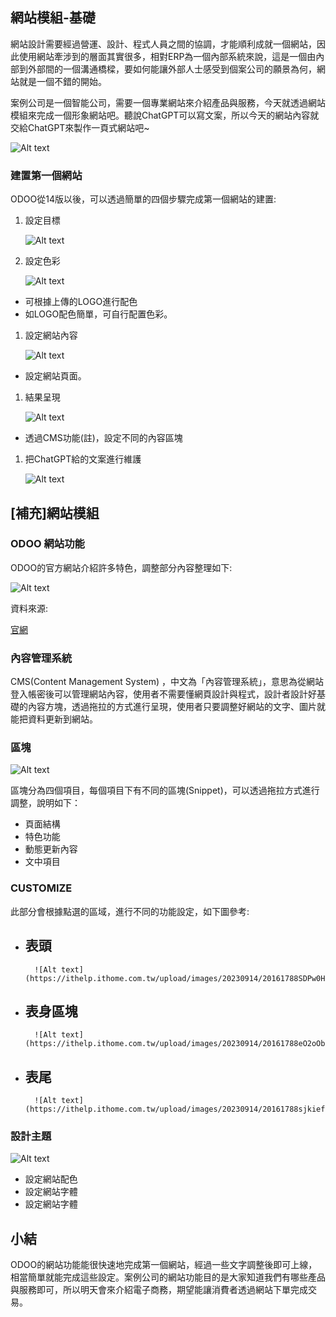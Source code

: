 ## 網站模組-基礎

網站設計需要經過營運、設計、程式人員之間的協調，才能順利成就一個網站，因此使用網站牽涉到的層面其實很多，相對ERP為一個內部系統來說，這是一個由內部到外部間的一個溝通橋樑，要如何能讓外部人士感受到個案公司的願景為何，網站就是一個不錯的開始。

案例公司是一個智能公司，需要一個專業網站來介紹產品與服務，今天就透過網站模組來完成一個形象網站吧。聽說ChatGPT可以寫文案，所以今天的網站內容就交給ChatGPT來製作一頁式網站吧~

![Alt text](https://ithelp.ithome.com.tw/upload/images/20230914/201617881qnrKAKRtc.png)

### 建置第一個網站

ODOO從14版以後，可以透過簡單的四個步驟完成第一個網站的建置:

1. 設定目標
    
    ![Alt text](https://ithelp.ithome.com.tw/upload/images/20230914/201617884py0U5nwmS.png)
    
2. 設定色彩
    
    ![Alt text](https://ithelp.ithome.com.tw/upload/images/20230914/20161788jiV9eXOkU3.png)
    
- 可根據上傳的LOGO進行配色
- 如LOGO配色簡單，可自行配置色彩。
1. 設定網站內容
    
    ![Alt text](https://ithelp.ithome.com.tw/upload/images/20230914/20161788PShgykZvuB.png)
    
- 設定網站頁面。
1. 結果呈現
    
    ![Alt text](https://ithelp.ithome.com.tw/upload/images/20230914/20161788n7EdzDMZ6c.png)
    
- 透過CMS功能(註)，設定不同的內容區塊
1. 把ChatGPT給的文案進行維護
    
    ![Alt text](https://ithelp.ithome.com.tw/upload/images/20230914/20161788uoHcDb6EpW.png)
    

## [補充]網站模組

### ODOO 網站功能

ODOO的官方網站介紹許多特色，調整部分內容整理如下:

![Alt text](https://ithelp.ithome.com.tw/upload/images/20230914/20161788yeyL5M8V9A.png)

資料來源:

[官網](https://www.odoo.com/zh_TW/app/website-features)

### 內容管理系統

CMS(Content Management System) ，中文為「內容管理系統」，意思為從網站登入帳密後可以管理網站內容，使用者不需要懂網頁設計與程式，設計者設計好基礎的內容方塊，透過拖拉的方式進行呈現，使用者只要調整好網站的文字、圖片就能把資料更新到網站。

### 區塊

![Alt text](https://ithelp.ithome.com.tw/upload/images/20230914/20161788ctwNe2Sf9z.png)

區塊分為四個項目，每個項目下有不同的區塊(Snippet)，可以透過拖拉方式進行調整，說明如下：

- 頁面結構
- 特色功能
- 動態更新內容
- 文中項目

### CUSTOMIZE

此部分會根據點選的區域，進行不同的功能設定，如下圖參考:

- 表頭
    - 
        
        ![Alt text](https://ithelp.ithome.com.tw/upload/images/20230914/20161788SDPw0HiWTI.png)
        
- 表身區塊
    - 
        
        ![Alt text](https://ithelp.ithome.com.tw/upload/images/20230914/20161788eO2oObvY63.png)
        
- 表尾
    - 
        
        ![Alt text](https://ithelp.ithome.com.tw/upload/images/20230914/20161788sjkiefmERN.png)
        

### 設計主題

![Alt text](https://ithelp.ithome.com.tw/upload/images/20230914/20161788EXNpFQptQb.png)

- 設定網站配色
- 設定網站字體
- 設定網站字體

## 小結

ODOO的網站功能能很快速地完成第一個網站，經過一些文字調整後即可上線，相當簡單就能完成這些設定。案例公司的網站功能目的是大家知道我們有哪些產品與服務即可，所以明天會來介紹電子商務，期望能讓消費者透過網站下單完成交易。
